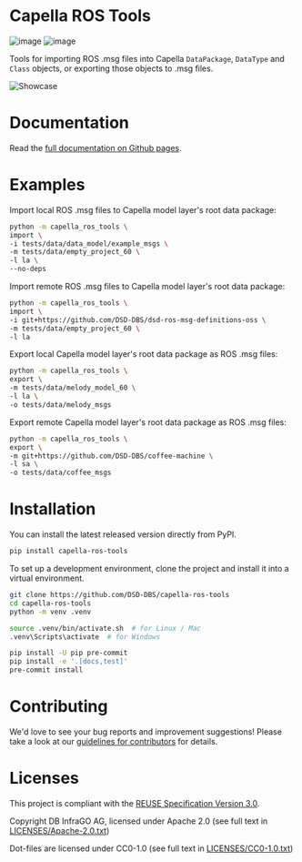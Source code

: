 <!--
 ~ Copyright DB InfraGO AG and contributors
 ~ SPDX-License-Identifier: Apache-2.0
 -->

# Capella ROS Tools

![image](https://github.com/DSD-DBS/capella-ros-tools/actions/workflows/build-test-publish.yml/badge.svg)
![image](https://github.com/DSD-DBS/capella-ros-tools/actions/workflows/lint.yml/badge.svg)

Tools for importing ROS .msg files into Capella `DataPackage`, `DataType` and
`Class` objects, or exporting those objects to .msg files.

![Showcase](https://i.imgur.com/hs4EUnL.gif)

# Documentation

Read the [full documentation on Github pages](https://dsd-dbs.github.io/capella-ros-tools).

# Examples

Import local ROS .msg files to Capella model layer's root data package:

```sh
python -m capella_ros_tools \
import \
-i tests/data/data_model/example_msgs \
-m tests/data/empty_project_60 \
-l la \
--no-deps
```

Import remote ROS .msg files to Capella model layer's root data package:

```sh
python -m capella_ros_tools \
import \
-i git+https://github.com/DSD-DBS/dsd-ros-msg-definitions-oss \
-m tests/data/empty_project_60 \
-l la
```

Export local Capella model layer's root data package as ROS .msg files:

```sh
python -m capella_ros_tools \
export \
-m tests/data/melody_model_60 \
-l la \
-o tests/data/melody_msgs
```

Export remote Capella model layer's root data package as ROS .msg files:

```sh
python -m capella_ros_tools \
export \
-m git+https://github.com/DSD-DBS/coffee-machine \
-l sa \
-o tests/data/coffee_msgs
```

# Installation

You can install the latest released version directly from PyPI.

```sh
pip install capella-ros-tools
```

To set up a development environment, clone the project and install it into a
virtual environment.

```sh
git clone https://github.com/DSD-DBS/capella-ros-tools
cd capella-ros-tools
python -m venv .venv

source .venv/bin/activate.sh  # for Linux / Mac
.venv\Scripts\activate  # for Windows

pip install -U pip pre-commit
pip install -e '.[docs,test]'
pre-commit install
```

# Contributing

We'd love to see your bug reports and improvement suggestions! Please take a
look at our [guidelines for contributors](CONTRIBUTING.md) for details.

# Licenses

This project is compliant with the
[REUSE Specification Version 3.0](https://git.fsfe.org/reuse/docs/src/commit/d173a27231a36e1a2a3af07421f5e557ae0fec46/spec.md).

Copyright DB InfraGO AG, licensed under Apache 2.0 (see full text in
[LICENSES/Apache-2.0.txt](LICENSES/Apache-2.0.txt))

Dot-files are licensed under CC0-1.0 (see full text in
[LICENSES/CC0-1.0.txt](LICENSES/CC0-1.0.txt))
